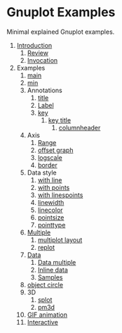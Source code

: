 # Gnuplot Examples

Minimal explained Gnuplot examples.

1.  [Introduction](review.md)
    1.  [Review](review.md)
    1.  [Invocation](invocation.md)
1.  Examples
    1.  [main](main.gnuplot)
    1.  [min](min.gnuplot)
    1.  Annotations
        1.  [title](title.gnuplot)
        1.  [Label](label.gnuplot)
        1.  [key](key.gnuplot)
            1.  [key title](key-title.gnuplot)
                1.  [columnheader](columnheader.gnuplot)
    1.  Axis
        1.  [Range](range.gnuplot)
        1.  [offset graph](offset-graph.gnuplot)
        1.  [logscale](logscale.gnuplot)
        1.  [border](border.gnuplot)
    1.  Data style
        1.  [with line](with-line.gnuplot)
        1.  [with points](with-points.gnuplot)
        1.  [with linespoints](with-linespoints.gnuplot)
        1.  [linewidth](linewidth.gnuplot)
        1.  [linecolor](linecolor.gnuplot)
        1.  [pointsize](pointsize.gnuplot)
        1.  [pointtype](pointtype.gnuplot)
    1.  [Multiple](multiple.gnuplot)
        1.  [multiplot layout](multiplot-layout.gnuplot)
        1.  [replot](replot.gnuplot)
    1.  [Data](data.gnuplot)
        1.  [Data multiple](data-multiple.gnuplot)
        1.  [Inline data](inline-data.gnuplot)
        1.  [Samples](samples.gnuplot)
    1.  [object circle](object-circle.gnuplot)
    1.  3D
        1.  [splot](splot.gnuplot)
        1.  [pm3d](pm3d)
    1.  [GIF animation](animation.gif.gnuplot)
    1.  [Interactive](interactive/)
